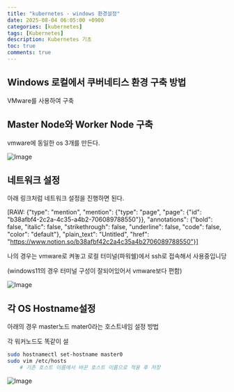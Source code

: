 ```yaml
---
title: "kubernetes - windows 환경설정"
date: 2025-08-04 06:05:00 +0900
categories: [kubernetes]
tags: [Kubernetes]
description: Kubernetes 기초
toc: true
comments: true
---
```


## Windows 로컬에서 쿠버네티스 환경 구축 방법

VMware를 사용하여 구축

## Master Node와 Worker Node 구축

vmware에 동일한 os 3개를 만든다.

![Image](https://prod-files-secure.s3.us-west-2.amazonaws.com/e6db513d-ec54-40ff-aa74-2487b0bcfe15/3de07ad7-c5d7-4b15-8f38-79e4edb4ab53/Untitled.png?X-Amz-Algorithm=AWS4-HMAC-SHA256&X-Amz-Content-Sha256=UNSIGNED-PAYLOAD&X-Amz-Credential=ASIAZI2LB466T6XWYRIZ%2F20250805%2Fus-west-2%2Fs3%2Faws4_request&X-Amz-Date=20250805T002731Z&X-Amz-Expires=3600&X-Amz-Security-Token=IQoJb3JpZ2luX2VjEBcaCXVzLXdlc3QtMiJGMEQCIEqMlAwWgQJjJatZZYIYWbFcRzHJ%2FzmN8X7CmO8bC2YmAiB7mKQS8MpMeCO0u8VVeTD0rc8%2FrKVTvtmjvnLqEqIrzir%2FAwhQEAAaDDYzNzQyMzE4MzgwNSIMNNhLkwG4z9b5%2BGiKKtwDuxHKKJQOugo4gcuFc2Lg0PQYeNWQFQiGrZ%2FVNljjfaP0fOVU2D37VLGBldiHnBhbckz1lJvgO1n6%2BRs1XZO55%2F5%2B5j64YLTdqOxwS8%2Fw2eZBfXHi6xJK%2BT3Ap7KG2gj83SID%2BJEzz3S1hTKvCrSH9QxnvP1dYT9hBQEALOFHuwi0DOVQCwKfKdXe%2FkhE201qiPqs1CR7h1PdLOkVz7oO%2Fvd3tPMYdwbdDquj6BcRtWUbMOPjxCi1HDueN5YtZjnpnQOKhlZPETG%2B5Elwk4qyxiLaPIimFGcp3iILovPdqrM6w0DFIC4LljKfJL09171MMGQrfFe6pmZr%2Fp%2BZ0P1Dk58T6isLeTuCw0syRUXoLgDSCuTWKhNytlPIQG3MrY3ilHaa3f00IONX9RgmIDbNNPcoGQM4qfiKARZcHgEXXNm6HS3XMBv9IrP1sAYPov%2B5N1rfmYk7RsXv7ebmhke31cpcake76XsVasnl%2BTWooMlp1nIgrnTib4l1fJ%2FaazAYEyDYMqzU9%2BLFZibLOqGUClz3rpHkHTHGsPhjTahTn9nr9eovx8cIZBYQHMLir2%2Fg2knZr8r2KBpNrBcLtV94EdiVKx62f19Cg4K1ZtZO9SCP0dBejJkKL%2BiwnU0woPTExAY6pgH4ISSoAIUhrIeAJ40sCCfTabMx5v%2FDWNEJ%2BYtp%2FibRdSBfTfd8OJQRVfOdGcI0yyabRzfWQR9nVkj8%2FjjIa6QdvP6Nfca%2Ft0yUf8uMGWUaWA%2FjtHX1CLtLV14QiFZBAmDWp9S%2Bi4yficuKTpIIQCECVfrHH0O4C%2B31nDgsUBItUPyu0wkcKCKIkQCENatvYGfSAWUuawA9RU0oKg%2BOBL9SwLs9S8MQ&X-Amz-Signature=a713761850e471875bbc23c178c5252dbd7dc54dc8e3a737e1388e138006648e&X-Amz-SignedHeaders=host&x-amz-checksum-mode=ENABLED&x-id=GetObject)

## 네트워크 설정

아래 링크처럼 네트워크 설정을 진행하면 된다.

[RAW: {"type": "mention", "mention": {"type": "page", "page": {"id": "b38afbf4-2c2a-4c35-a4b2-706089788550"}}, "annotations": {"bold": false, "italic": false, "strikethrough": false, "underline": false, "code": false, "color": "default"}, "plain_text": "Untitled", "href": "https://www.notion.so/b38afbf42c2a4c35a4b2706089788550"}] 

나의 경우는 vmware로 켜놓고 로컬 터미널(파워쉘)에서 ssh로 접속해서 사용중입니당 

(windows11의 경우 터미널 구성이 잘되어있어서 vmware보다 편함)

![Image](https://prod-files-secure.s3.us-west-2.amazonaws.com/e6db513d-ec54-40ff-aa74-2487b0bcfe15/a573e309-abae-43f5-8edd-c218412f9b26/Untitled.png?X-Amz-Algorithm=AWS4-HMAC-SHA256&X-Amz-Content-Sha256=UNSIGNED-PAYLOAD&X-Amz-Credential=ASIAZI2LB466T6XWYRIZ%2F20250805%2Fus-west-2%2Fs3%2Faws4_request&X-Amz-Date=20250805T002731Z&X-Amz-Expires=3600&X-Amz-Security-Token=IQoJb3JpZ2luX2VjEBcaCXVzLXdlc3QtMiJGMEQCIEqMlAwWgQJjJatZZYIYWbFcRzHJ%2FzmN8X7CmO8bC2YmAiB7mKQS8MpMeCO0u8VVeTD0rc8%2FrKVTvtmjvnLqEqIrzir%2FAwhQEAAaDDYzNzQyMzE4MzgwNSIMNNhLkwG4z9b5%2BGiKKtwDuxHKKJQOugo4gcuFc2Lg0PQYeNWQFQiGrZ%2FVNljjfaP0fOVU2D37VLGBldiHnBhbckz1lJvgO1n6%2BRs1XZO55%2F5%2B5j64YLTdqOxwS8%2Fw2eZBfXHi6xJK%2BT3Ap7KG2gj83SID%2BJEzz3S1hTKvCrSH9QxnvP1dYT9hBQEALOFHuwi0DOVQCwKfKdXe%2FkhE201qiPqs1CR7h1PdLOkVz7oO%2Fvd3tPMYdwbdDquj6BcRtWUbMOPjxCi1HDueN5YtZjnpnQOKhlZPETG%2B5Elwk4qyxiLaPIimFGcp3iILovPdqrM6w0DFIC4LljKfJL09171MMGQrfFe6pmZr%2Fp%2BZ0P1Dk58T6isLeTuCw0syRUXoLgDSCuTWKhNytlPIQG3MrY3ilHaa3f00IONX9RgmIDbNNPcoGQM4qfiKARZcHgEXXNm6HS3XMBv9IrP1sAYPov%2B5N1rfmYk7RsXv7ebmhke31cpcake76XsVasnl%2BTWooMlp1nIgrnTib4l1fJ%2FaazAYEyDYMqzU9%2BLFZibLOqGUClz3rpHkHTHGsPhjTahTn9nr9eovx8cIZBYQHMLir2%2Fg2knZr8r2KBpNrBcLtV94EdiVKx62f19Cg4K1ZtZO9SCP0dBejJkKL%2BiwnU0woPTExAY6pgH4ISSoAIUhrIeAJ40sCCfTabMx5v%2FDWNEJ%2BYtp%2FibRdSBfTfd8OJQRVfOdGcI0yyabRzfWQR9nVkj8%2FjjIa6QdvP6Nfca%2Ft0yUf8uMGWUaWA%2FjtHX1CLtLV14QiFZBAmDWp9S%2Bi4yficuKTpIIQCECVfrHH0O4C%2B31nDgsUBItUPyu0wkcKCKIkQCENatvYGfSAWUuawA9RU0oKg%2BOBL9SwLs9S8MQ&X-Amz-Signature=dd9b34e8c41e16027ed3f0a64c5284cac48c9b8d900c8efe4b729f6b2fd5406a&X-Amz-SignedHeaders=host&x-amz-checksum-mode=ENABLED&x-id=GetObject)

## 각 OS Hostname설정

아래의 경우 master노드 mater0라는 호스트네임 설정 방법

각 워커노드도 똑같이 설

```bash
sudo hostnamectl set-hostname master0
sudo vim /etc/hosts
	# 기존 호스트 이름에서 바꾼 호스트 이름으로 적용 후 저장
```

![Image](https://prod-files-secure.s3.us-west-2.amazonaws.com/e6db513d-ec54-40ff-aa74-2487b0bcfe15/cc882e15-e2c5-43e7-bcf7-b2da2c1ede50/Untitled.png?X-Amz-Algorithm=AWS4-HMAC-SHA256&X-Amz-Content-Sha256=UNSIGNED-PAYLOAD&X-Amz-Credential=ASIAZI2LB466T6XWYRIZ%2F20250805%2Fus-west-2%2Fs3%2Faws4_request&X-Amz-Date=20250805T002732Z&X-Amz-Expires=3600&X-Amz-Security-Token=IQoJb3JpZ2luX2VjEBcaCXVzLXdlc3QtMiJGMEQCIEqMlAwWgQJjJatZZYIYWbFcRzHJ%2FzmN8X7CmO8bC2YmAiB7mKQS8MpMeCO0u8VVeTD0rc8%2FrKVTvtmjvnLqEqIrzir%2FAwhQEAAaDDYzNzQyMzE4MzgwNSIMNNhLkwG4z9b5%2BGiKKtwDuxHKKJQOugo4gcuFc2Lg0PQYeNWQFQiGrZ%2FVNljjfaP0fOVU2D37VLGBldiHnBhbckz1lJvgO1n6%2BRs1XZO55%2F5%2B5j64YLTdqOxwS8%2Fw2eZBfXHi6xJK%2BT3Ap7KG2gj83SID%2BJEzz3S1hTKvCrSH9QxnvP1dYT9hBQEALOFHuwi0DOVQCwKfKdXe%2FkhE201qiPqs1CR7h1PdLOkVz7oO%2Fvd3tPMYdwbdDquj6BcRtWUbMOPjxCi1HDueN5YtZjnpnQOKhlZPETG%2B5Elwk4qyxiLaPIimFGcp3iILovPdqrM6w0DFIC4LljKfJL09171MMGQrfFe6pmZr%2Fp%2BZ0P1Dk58T6isLeTuCw0syRUXoLgDSCuTWKhNytlPIQG3MrY3ilHaa3f00IONX9RgmIDbNNPcoGQM4qfiKARZcHgEXXNm6HS3XMBv9IrP1sAYPov%2B5N1rfmYk7RsXv7ebmhke31cpcake76XsVasnl%2BTWooMlp1nIgrnTib4l1fJ%2FaazAYEyDYMqzU9%2BLFZibLOqGUClz3rpHkHTHGsPhjTahTn9nr9eovx8cIZBYQHMLir2%2Fg2knZr8r2KBpNrBcLtV94EdiVKx62f19Cg4K1ZtZO9SCP0dBejJkKL%2BiwnU0woPTExAY6pgH4ISSoAIUhrIeAJ40sCCfTabMx5v%2FDWNEJ%2BYtp%2FibRdSBfTfd8OJQRVfOdGcI0yyabRzfWQR9nVkj8%2FjjIa6QdvP6Nfca%2Ft0yUf8uMGWUaWA%2FjtHX1CLtLV14QiFZBAmDWp9S%2Bi4yficuKTpIIQCECVfrHH0O4C%2B31nDgsUBItUPyu0wkcKCKIkQCENatvYGfSAWUuawA9RU0oKg%2BOBL9SwLs9S8MQ&X-Amz-Signature=de3a56b72f8a95fd705940ff3be8d05b44024cd8572c230392c52ab932eb0687&X-Amz-SignedHeaders=host&x-amz-checksum-mode=ENABLED&x-id=GetObject)


